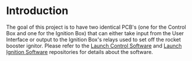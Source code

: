 Introduction
=============
<!-- Describe the project and its purpose
The goal of this project is to build/create/provide…[the what]… for …[the who]… so that she/he/they can …[the why]. We aim to accomplish this with …[the how]…[the where]… by/on/before …[the when].
-->
The goal of this project is to have two identical PCB's (one for the Control Box and one for the Ignition Box) that can either take input from the User Interface or output to the Ignition Box's relays used to set off the rocket booster ignitor. Please refer to the [Launch Control Software][launch-ctrl] and [Launch Ignition Software][launch-igtn] repositories for details about the software.

<!-- Links -->
[launch-ctrl]: https://github.com/hart-avionics/OSU-HART-Launch-Control-Software/ "Launch Control Software Repo"
[launch-igtn]: https://github.com/hart-avionics/OSU-HART-Launch-Ignition-Software/ "Launch Ignition Software Repo"


